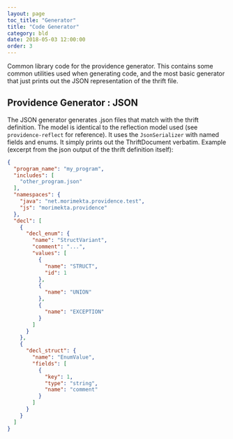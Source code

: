 ```yaml
---
layout: page
toc_title: "Generator"
title: "Code Generator"
category: bld
date: 2018-05-03 12:00:00
order: 3
---
```


Common library code for the providence generator. This contains some common
utilities used when generating code, and the most basic generator that
just prints out the JSON representation of the thrift file.

## Providence Generator : JSON

The JSON generator generates .json files that match with the thrift definition.
The model is identical to the reflection model used (see `providence-reflect` for
reference). It uses the `JsonSerializer` with named fields and enums. It simply
prints out the ThriftDocument verbatim. Example (excerpt from the json output of
the thrift definition itself):

```json
{
  "program_name": "my_program",
  "includes": [
    "other_program.json"
  ],
  "namespaces": {
    "java": "net.morimekta.providence.test",
    "js": "morimekta.providence"
  },
  "decl": [
    {
      "decl_enum": {
        "name": "StructVariant",
        "comment": "...",
        "values": [
          {
            "name": "STRUCT",
            "id": 1
          },
          {
            "name": "UNION"
          },
          {
            "name": "EXCEPTION"
          }
        ]
      }
    },
    {
      "decl_struct": {
        "name": "EnumValue",
        "fields": [
          {
            "key": 1,
            "type": "string",
            "name": "comment"
          }
        ]
      }
    }
  ]
}
```
